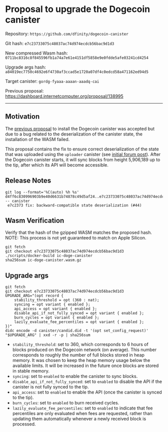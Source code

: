 # Proposal to upgrade the Dogecoin canister

Repository: `https://github.com/dfinity/dogecoin-canister`

Git hash: `e7c23733075c48037ac74d974ecdcb56bac9d1d3`

New compressed Wasm hash: `0711bc8316c8f845596fb1a74a7e61e4151df5858e9e0fdde5afe03241cd4254`

Upgrade args hash: `a84019ec7750c4692e6f4730af3ccad5e1720a07df4c0edcd58a471162ed94d5`

Target canister: `gordg-fyaaa-aaaan-aaadq-cai`

Previous proposal: https://dashboard.internetcomputer.org/proposal/138995

---

## Motivation

The [previous proposal](https://dashboard.internetcomputer.org/proposal/138995) to install the Dogecoin canister was accepted but due to a bug related to the deserialization of the canister state, the installation of the WASM failed.

This proposal contains the fix to ensure correct deserialization of the state that was uploaded using the `uploader` canister (see [initial forum post](https://forum.dfinity.org/t/direct-integration-with-dogecoin/58675/)). After the Dogecoin canister starts, it will sync blocks from height 5,906,189 up to the tip, after which its API will become accessible.

## Release Notes

```
git log --format='%C(auto) %h %s' d4ff6c830996903b9e40d6631b74878c49d5af24..e7c23733075c48037ac74d974ecdcb56bac9d1d3 -- canister
 e7c2373 fix: backward-compatible state deserialization (#44)
```


## Wasm Verification

Verify that the hash of the gzipped WASM matches the proposed hash.
NOTE: This process is not yet guaranteed to match on Apple Silicon.

```
git fetch
git checkout e7c23733075c48037ac74d974ecdcb56bac9d1d3
./scripts/docker-build ic-doge-canister
sha256sum ic-doge-canister.wasm.gz
```

## Upgrade args

```
git fetch
git checkout e7c23733075c48037ac74d974ecdcb56bac9d1d3
UPGRADE_ARG="(opt record {
    stability_threshold = opt (360 : nat);
    syncing = opt variant { enabled };
    api_access = opt variant { enabled };
    disable_api_if_not_fully_synced = opt variant { enabled };
    burn_cycles = opt variant { enabled };
    lazily_evaluate_fee_percentiles = opt variant { enabled };
})"
didc encode -d canister/candid.did -t '(opt set_config_request)' "$UPGRADE_ARG" | xxd -r -p | sha256sum
```

* `stability_threshold`: set to 360, which corresponds to 6 hours of blocks produced on the Dogecoin network (on average). This number corresponds to roughly the number of full blocks stored in heap memory. It was chosen to keep the heap memory usage below the available limits. It will be increased in the future once blocks are stored in stable memory.
* `syncing`: set to `enabled` to enable the canister to sync blocks.
* `disable_api_if_not_fully_synced`: set to `enabled` to disable the API if the canister is not fully synced to the tip.
* `api_access`: set to `enabled` to enable the API (once the canister is synced to the tip).
* `burn_cycles`: set to `enabled` to burn received cycles.
* `lazily_evaluate_fee_percentiles`: set to `enabled` to indicate that fee percentiles are only evaluated when fees are requested, rather than updating them automatically whenever a newly received block is processed.